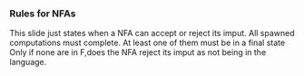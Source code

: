 ### Rules for NFAs

This slide just states when a NFA can accept or reject its imput.
All spawned computations must complete.
At least one of them must be in a final state
Only if none are in   F,does the NFA reject its imput as not being in the language. 
